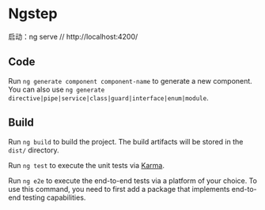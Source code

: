 # Ngstep

启动：ng serve // http://localhost:4200/

## Code 

Run `ng generate component component-name` to generate a new component. You can also use `ng generate directive|pipe|service|class|guard|interface|enum|module`.

## Build

Run `ng build` to build the project. The build artifacts will be stored in the `dist/` directory.

Run `ng test` to execute the unit tests via [Karma](https://karma-runner.github.io).

Run `ng e2e` to execute the end-to-end tests via a platform of your choice. To use this command, you need to first add a package that implements end-to-end testing capabilities.

